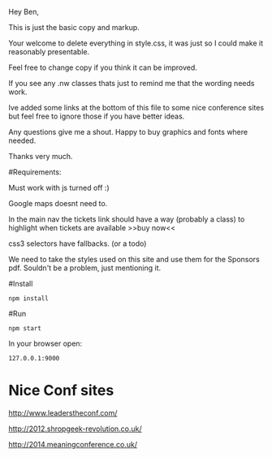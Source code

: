 Hey Ben, 

This is just the basic copy and markup.

Your welcome to delete everything in style.css, it was just so I could make it reasonably presentable.

Feel free to change copy if you think it can be improved. 

If you see any .nw classes thats just to remind me that the wording needs work.

Ive added some links at the bottom of this file to some nice conference sites but feel free to ignore those if you have better ideas.


Any questions give me a shout. Happy to buy graphics and fonts where needed.

Thanks very much. 

#Requirements:

Must work with js turned off :)

Google maps doesnt need to.

In the main nav the tickets link should have a way (probably a class) to highlight when tickets are available >>buy now<<

css3 selectors have fallbacks. (or a todo)

We need to take the styles used on this site and use them for the Sponsors pdf. Souldn't be a problem, just mentioning it.


#Install

    npm install

#Run

    npm start

In your browser open:

    127.0.0.1:9000


# Nice Conf sites

http://www.leaderstheconf.com/

http://2012.shropgeek-revolution.co.uk/

http://2014.meaningconference.co.uk/